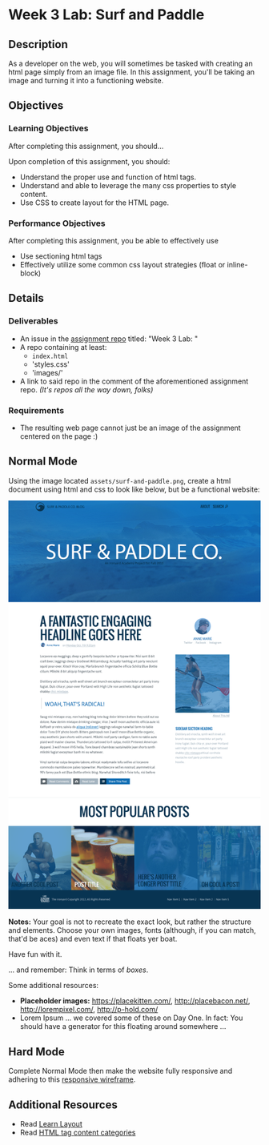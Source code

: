 # Week 3 Lab: Surf and Paddle

## Description
As a developer on the web, you will sometimes be tasked with creating an html page simply from an image file.  In this assignment, you&#x27;ll be taking an image and turning it into a functioning website.

## Objectives

### Learning Objectives

After completing this assignment, you should…

Upon completion of this assignment, you should:

* Understand the proper use and function of html tags.
* Understand and able to leverage the many css properties to style content.
* Use CSS to create layout for the HTML page.


### Performance Objectives

After completing this assignment, you be able to effectively use

* Use sectioning html tags
* Effectively utilize some common css layout strategies (float or inline-block)


## Details

### Deliverables

* An issue in the [assignment repo](https://github.com/tiy-indianapolis-ror-june2015/assignments) titled: "Week 3 Lab: <YOUR NAME>"
* A repo containing at least:
  * `index.html`
  * 'styles.css'
  * 'images/'
* A link to said repo in the comment of the aforementioned assignment repo. _(It's repos all the way down, folks)_



### Requirements

* The resulting web page cannot just be an image of the assignment centered on the page :)


## Normal Mode

Using the image located `assets/surf-and-paddle.png`, create a html document using html and css to look like below, but be a functional website:

![Surf and paddle image](assets/surf-and-paddle.png)

**Notes:** Your goal is not to recreate the exact look, but rather the structure and elements. Choose your own images, fonts (although, if you can match, that'd be aces) and even text if that floats yer boat.

Have fun with it.

... and remember: Think in terms of _boxes_.

Some additional resources:

* **Placeholder images:** https://placekitten.com/, http://placebacon.net/, http://lorempixel.com/, http://p-hold.com/
* Lorem Ipsum ... we covered some of these on Day One. In fact: You should have a generator for this floating around somewhere ...

## Hard Mode

Complete Normal Mode then make the website fully responsive and adhering to this [responsive wireframe](assets/surf-and-paddle-responsive.pdf).

## Additional Resources

* Read [Learn Layout](http://learnlayout.com/)
* Read [HTML tag content categories](https://developer.mozilla.org/en-US/docs/Web/Guide/HTML/Content_categories)
